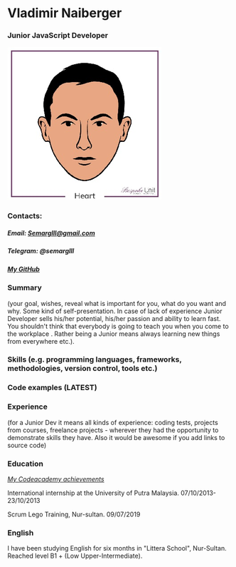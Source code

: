 # Vladimir Naiberger
### Junior JavaScript Developer 

![The face](./Face.jpg)

### **Contacts:**
##### Email: Semarglll@gmail.com
##### Telegram: @semarglll
##### [*My GitHub*](https://github.com/Semarglll)

### Summary
(your goal, wishes, reveal what is important for you, what do you want and why.
Some kind of self-presentation. In case of lack of experience  Junior Developer sells his/her potential, his/her passion and ability to learn fast. You shouldn't think that everybody is going to teach you when you come to the workplace . Rather being a Junior means always
learning new things from everywhere etc.).

### Skills (e.g. programming languages, frameworks, methodologies, version control, tools etc.)

### Code examples (LATEST)

### Experience 
(for a Junior Dev it means all kinds of experience: coding tests, projects from courses,
freelance projects - wherever they had the opportunity to demonstrate skills they have.
Also it would be awesome if you add links to source code)

### Education
[*My Codeacademy achievements*](https://www.codecademy.com/users/Semarglll/achievements)

International internship at the University of Putra Malaysia. 07/10/2013-23/10/2013

Scrum Lego Training, Nur-sultan. 09/07/2019

### English
I have been studying English for six months in "Littera School", Nur-Sultan. Reached level B1 + (Low Upper-Intermediate). 